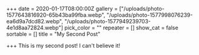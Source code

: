 +++
date = 2020-01-17T08:00:00Z
gallery = ["/uploads/photo-1577643816920-65b43ba99fba.webp", "/uploads/photo-1577998076239-ea6d9a7dcd82.webp", "/uploads/photo-1577949239703-4e1d8aa72824.webp"]
pick_color = ""
repeater = []
show_cat = false
sortable = []
title = "My Second Post"

+++
This is my second post! I can't believe it!